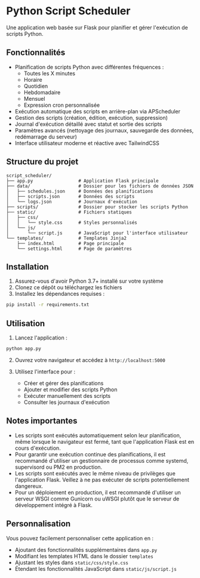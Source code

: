 # Python Script Scheduler

Une application web basée sur Flask pour planifier et gérer l'exécution de scripts Python.

## Fonctionnalités

- Planification de scripts Python avec différentes fréquences :
  - Toutes les X minutes
  - Horaire
  - Quotidien
  - Hebdomadaire 
  - Mensuel
  - Expression cron personnalisée
- Exécution automatique des scripts en arrière-plan via APScheduler
- Gestion des scripts (création, édition, exécution, suppression)
- Journal d'exécution détaillé avec statut et sortie des scripts
- Paramètres avancés (nettoyage des journaux, sauvegarde des données, redémarrage du serveur)
- Interface utilisateur moderne et réactive avec TailwindCSS

## Structure du projet

```
script_scheduler/
├── app.py                 # Application Flask principale
├── data/                  # Dossier pour les fichiers de données JSON
│   ├── schedules.json     # Données des planifications
│   ├── scripts.json       # Données des scripts
│   └── logs.json          # Journaux d'exécution
├── scripts/               # Dossier pour stocker les scripts Python
├── static/                # Fichiers statiques
│   ├── css/
│   │   └── style.css      # Styles personnalisés
│   └── js/
│       └── script.js      # JavaScript pour l'interface utilisateur
└── templates/             # Templates Jinja2
    ├── index.html         # Page principale
    └── settings.html      # Page de paramètres
```

## Installation

1. Assurez-vous d'avoir Python 3.7+ installé sur votre système
2. Clonez ce dépôt ou téléchargez les fichiers
3. Installez les dépendances requises :

```bash
pip install -r requirements.txt
```

## Utilisation

1. Lancez l'application :

```bash
python app.py
```

2. Ouvrez votre navigateur et accédez à `http://localhost:5000`

3. Utilisez l'interface pour :
   - Créer et gérer des planifications
   - Ajouter et modifier des scripts Python
   - Exécuter manuellement des scripts
   - Consulter les journaux d'exécution

## Notes importantes

- Les scripts sont exécutés automatiquement selon leur planification, même lorsque le navigateur est fermé, tant que l'application Flask est en cours d'exécution.
- Pour garantir une exécution continue des planifications, il est recommandé d'utiliser un gestionnaire de processus comme systemd, supervisord ou PM2 en production.
- Les scripts sont exécutés avec le même niveau de privilèges que l'application Flask. Veillez à ne pas exécuter de scripts potentiellement dangereux.
- Pour un déploiement en production, il est recommandé d'utiliser un serveur WSGI comme Gunicorn ou uWSGI plutôt que le serveur de développement intégré à Flask.

## Personnalisation

Vous pouvez facilement personnaliser cette application en :
- Ajoutant des fonctionnalités supplémentaires dans `app.py`
- Modifiant les templates HTML dans le dossier `templates`
- Ajustant les styles dans `static/css/style.css`
- Étendant les fonctionnalités JavaScript dans `static/js/script.js`
